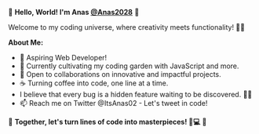 🌟 **Hello, World! I'm Anas [@Anas2028](https://github.com/Anas2028)** 🌟

Welcome to my coding universe, where creativity meets functionality! 👨‍💻

**About Me:**
- 🚀 Aspiring Web Developer!
- 🌱 Currently cultivating my coding garden with JavaScript and more.
- 🤝 Open to collaborations on innovative and impactful projects.
- ☕ Turning coffee into code, one line at a time.
- I believe that every bug is a hidden feature waiting to be discovered. 🐛✨
- 📫 Reach me on Twitter @ItsAnas02 - Let's tweet in code!

🌟 **Together, let's turn lines of code into masterpieces! 🎨💻** 🌟
<!---
Anas2028/Anas2028 is a ✨ special ✨ repository because its `README.md` (this file) appears on your GitHub profile.
You can click the Preview link to take a look at your changes.
--->
